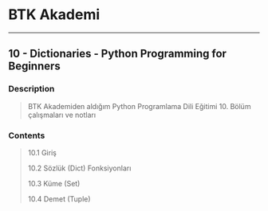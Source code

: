 # BTK Akademi
___

## 10 - Dictionaries - Python Programming for Beginners

### Description
> BTK Akademiden aldığım Python Programlama Dili Eğitimi 10. Bölüm çalışmaları ve notları

### Contents
> 10.1 Giriş
> 
> 10.2 Sözlük (Dict) Fonksiyonları
> 
> 10.3 Küme (Set)
> 
> 10.4 Demet (Tuple)